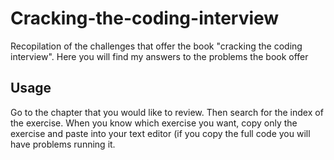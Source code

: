 # Cracking-the-coding-interview
Recopilation of the challenges that offer the book "cracking the coding interview". Here you will find my answers to the problems the book offer

## Usage

Go to the chapter that you would like to review. Then search for the index of the exercise.
When you know which exercise you want, copy only the exercise and paste into your text editor
(if you copy the full code you will have problems running it.
